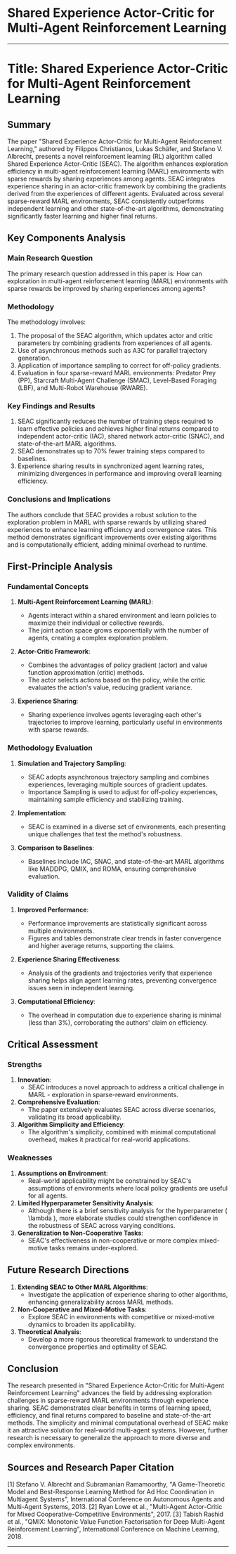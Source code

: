 # Shared Experience Actor-Critic for Multi-Agent Reinforcement Learning

___
# Title: Shared Experience Actor-Critic for Multi-Agent Reinforcement Learning

## Summary
The paper "Shared Experience Actor-Critic for Multi-Agent Reinforcement Learning," authored by Filippos Christianos, Lukas Schäfer, and Stefano V. Albrecht, presents a novel reinforcement learning (RL) algorithm called Shared Experience Actor-Critic (SEAC). The algorithm enhances exploration efficiency in multi-agent reinforcement learning (MARL) environments with sparse rewards by sharing experiences among agents. SEAC integrates experience sharing in an actor-critic framework by combining the gradients derived from the experiences of different agents. Evaluated across several sparse-reward MARL environments, SEAC consistently outperforms independent learning and other state-of-the-art algorithms, demonstrating significantly faster learning and higher final returns.

## Key Components Analysis

### Main Research Question
The primary research question addressed in this paper is: How can exploration in multi-agent reinforcement learning (MARL) environments with sparse rewards be improved by sharing experiences among agents?

### Methodology
The methodology involves:
1. The proposal of the SEAC algorithm, which updates actor and critic parameters by combining gradients from experiences of all agents.
2. Use of asynchronous methods such as A3C for parallel trajectory generation.
3. Application of importance sampling to correct for off-policy gradients.
4. Evaluation in four sparse-reward MARL environments: Predator Prey (PP), Starcraft Multi-Agent Challenge (SMAC), Level-Based Foraging (LBF), and Multi-Robot Warehouse (RWARE).

### Key Findings and Results
1. SEAC significantly reduces the number of training steps required to learn effective policies and achieves higher final returns compared to independent actor-critic (IAC), shared network actor-critic (SNAC), and state-of-the-art MARL algorithms.
2. SEAC demonstrates up to 70% fewer training steps compared to baselines.
3. Experience sharing results in synchronized agent learning rates, minimizing divergences in performance and improving overall learning efficiency.

### Conclusions and Implications
The authors conclude that SEAC provides a robust solution to the exploration problem in MARL with sparse rewards by utilizing shared experiences to enhance learning efficiency and convergence rates. This method demonstrates significant improvements over existing algorithms and is computationally efficient, adding minimal overhead to runtime.

## First-Principle Analysis

### Fundamental Concepts
1. **Multi-Agent Reinforcement Learning (MARL)**:
   - Agents interact within a shared environment and learn policies to maximize their individual or collective rewards.
   - The joint action space grows exponentially with the number of agents, creating a complex exploration problem.

2. **Actor-Critic Framework**:
   - Combines the advantages of policy gradient (actor) and value function approximation (critic) methods.
   - The actor selects actions based on the policy, while the critic evaluates the action's value, reducing gradient variance.

3. **Experience Sharing**:
   - Sharing experience involves agents leveraging each other's trajectories to improve learning, particularly useful in environments with sparse rewards.

### Methodology Evaluation
1. **Simulation and Trajectory Sampling**:
   - SEAC adopts asynchronous trajectory sampling and combines experiences, leveraging multiple sources of gradient updates.
   - Importance Sampling is used to adjust for off-policy experiences, maintaining sample efficiency and stabilizing training.

2. **Implementation**:
   - SEAC is examined in a diverse set of environments, each presenting unique challenges that test the method's robustness.

3. **Comparison to Baselines**:
   - Baselines include IAC, SNAC, and state-of-the-art MARL algorithms like MADDPG, QMIX, and ROMA, ensuring comprehensive evaluation.

### Validity of Claims
1. **Improved Performance**:
   - Performance improvements are statistically significant across multiple environments.
   - Figures and tables demonstrate clear trends in faster convergence and higher average returns, supporting the claims.

2. **Experience Sharing Effectiveness**:
   - Analysis of the gradients and trajectories verify that experience sharing helps align agent learning rates, preventing convergence issues seen in independent learning.

3. **Computational Efficiency**:
   - The overhead in computation due to experience sharing is minimal (less than 3%), corroborating the authors' claim on efficiency.

## Critical Assessment

### Strengths
1. **Innovation**:
   - SEAC introduces a novel approach to address a critical challenge in MARL - exploration in sparse-reward environments.
2. **Comprehensive Evaluation**:
   - The paper extensively evaluates SEAC across diverse scenarios, validating its broad applicability.
3. **Algorithm Simplicity and Efficiency**:
   - The algorithm's simplicity, combined with minimal computational overhead, makes it practical for real-world applications.

### Weaknesses
1. **Assumptions on Environment**:
   - Real-world applicability might be constrained by SEAC's assumptions of environments where local policy gradients are useful for all agents.
2. **Limited Hyperparameter Sensitivity Analysis**:
   - Although there is a brief sensitivity analysis for the hyperparameter \( \lambda \), more elaborate studies could strengthen confidence in the robustness of SEAC across varying conditions.
3. **Generalization to Non-Cooperative Tasks**:
   - SEAC's effectiveness in non-cooperative or more complex mixed-motive tasks remains under-explored.

## Future Research Directions
1. **Extending SEAC to Other MARL Algorithms**:
   - Investigate the application of experience sharing to other algorithms, enhancing generalizability across MARL methods.
2. **Non-Cooperative and Mixed-Motive Tasks**:
   - Explore SEAC in environments with competitive or mixed-motive dynamics to broaden its applicability.
3. **Theoretical Analysis**:
   - Develop a more rigorous theoretical framework to understand the convergence properties and optimality of SEAC.

## Conclusion
The research presented in "Shared Experience Actor-Critic for Multi-Agent Reinforcement Learning" advances the field by addressing exploration challenges in sparse-reward MARL environments through experience sharing. SEAC demonstrates clear benefits in terms of learning speed, efficiency, and final returns compared to baseline and state-of-the-art methods. The simplicity and minimal computational overhead of SEAC make it an attractive solution for real-world multi-agent systems. However, further research is necessary to generalize the approach to more diverse and complex environments.

## Sources and Research Paper Citation
[1] Stefano V. Albrecht and Subramanian Ramamoorthy, "A Game-Theoretic Model and Best-Response Learning Method for Ad Hoc Coordination in Multiagent Systems", International Conference on Autonomous Agents and Multi-Agent Systems, 2013.
[2] Ryan Lowe et al., "Multi-Agent Actor-Critic for Mixed Cooperative-Competitive Environments", 2017.
[3] Tabish Rashid et al., "QMIX: Monotonic Value Function Factorisation for Deep Multi-Agent Reinforcement Learning", International Conference on Machine Learning, 2018.

___